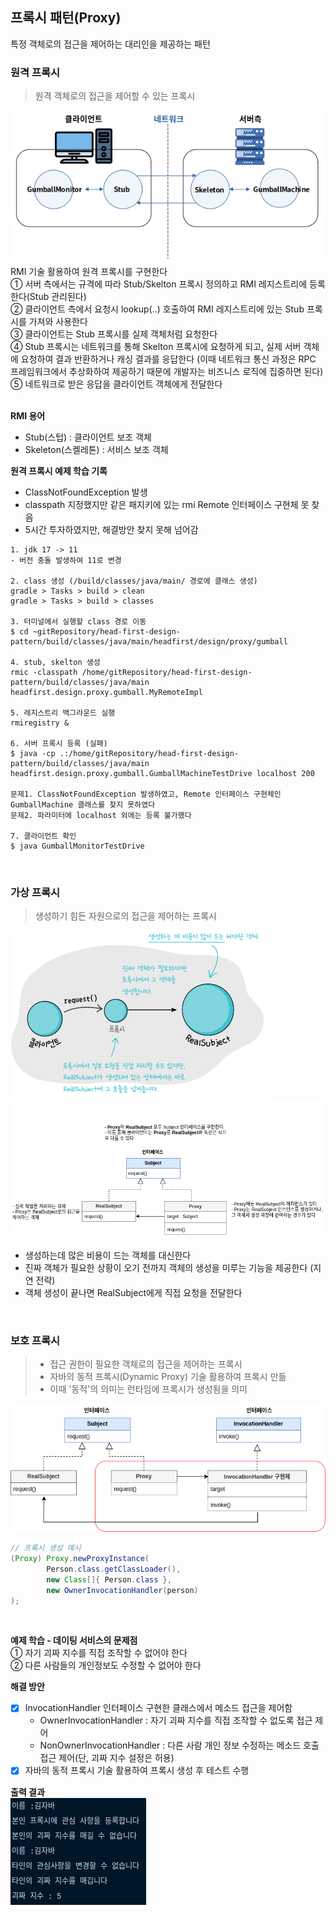 ## 프록시 패턴(Proxy)
특정 객체로의 접근을 제어하는 대리인을 제공하는 패턴

### 원격 프록시
> 원격 객체로의 접근을 제어할 수 있는 프록시

<img src="https://github.com/ljw1126/user-content/blob/master/head-first-design-pattern/proxy/%EC%9B%90%EA%B2%A9%ED%94%84%EB%A1%9D%EC%8B%9C.png?raw=true">
RMI 기술 활용하여 원격 프록시를 구현한다
<br/>
① 서버 측에서는 규격에 따라 Stub/Skelton 프록시 정의하고 RMI 레지스트리에 등록한다(Stub 관리된다)  
<br/> 
② 클라이언트 측에서 요청시 lookup(..) 호출하여 RMI 레지스트리에 있는 Stub 프록시를 가져와 사용한다
<br/>
③ 클라이언트는 Stub 프록시를 실제 객체처럼 요청한다
<br/>
④ Stub 프록시는 네트워크를 통해 Skelton 프록시에 요청하게 되고, 실제 서버 객체에 요청하여 결과 반환하거나 캐싱 결과를 응답한다 
(이때 네트워크 통신 과정은 RPC 프레임워크에서 추상화하여 제공하기 때문에 개발자는 비즈니스 로직에 집중하면 된다)
<br/>
⑤ 네트워크로 받은 응답을 클라이언트 객체에게 전달한다
<br/><br/>

**RMI 용어**
- Stub(스텁) : 클라이언트 보조 객체 
- Skeleton(스켈레톤) : 서비스 보조 객체

**원격 프록시 예제 학습 기록**
- ClassNotFoundException 발생 
- classpath 지정했지만 같은 패지키에 있는 rmi Remote 인터페이스 구현체 못 찾음
- 5시간 투자하였지만, 해결방안 찾지 못해 넘어감
```text
1. jdk 17 -> 11 
- 버전 충돌 발생하여 11로 변경

2. class 생성 (/build/classes/java/main/ 경로에 클래스 생성)
gradle > Tasks > build > clean
gradle > Tasks > build > classes 

3. 터미널에서 실행할 class 경로 이동
$ cd ~gitRepository/head-first-design-pattern/build/classes/java/main/headfirst/design/proxy/gumball

4. stub, skelton 생성
rmic -classpath /home/gitRepository/head-first-design-pattern/build/classes/java/main headfirst.design.proxy.gumball.MyRemoteImpl

5. 레지스트리 백그라운드 실행 
rmiregistry &

6. 서버 프록시 등록 (실패)
$ java -cp .:/home/gitRepository/head-first-design-pattern/build/classes/java/main headfirst.design.proxy.gumball.GumballMachineTestDrive localhost 200

문제1. ClassNotFoundException 발생하였고, Remote 인터페이스 구현체인 GumballMachine 클래스를 찾지 못하였다
문제2. 파라미터에 localhost 외에는 등록 불가했다

7. 클라이언트 확인 
$ java GumballMonitorTestDrive 
```

<br/>

### 가상 프록시
> 생성하기 힘든 자원으로의 접근을 제어하는 프록시

<img src="https://github.com/ljw1126/user-content/blob/master/head-first-design-pattern/proxy/%EA%B0%80%EC%83%81%ED%94%84%EB%A1%9D%EC%8B%9C.png?raw=true">
<img src="https://github.com/ljw1126/user-content/blob/master/head-first-design-pattern/proxy/%EA%B0%80%EC%83%81%ED%94%84%EB%A1%9D%EC%8B%9CUML.png?raw=true">

- 생성하는데 많은 비용이 드는 객체를 대신한다
- 진짜 객체가 필요한 상황이 오기 전까지 객체의 생성을 미루는 기능을 제공한다 (지연 전략)
- 객체 생성이 끝나면 RealSubject에게 직접 요청을 전달한다

<br/>

### 보호 프록시 
> - 접근 권한이 필요한 객체로의 접근을 제어하는 프록시
> - 자바의 동적 프록시(Dynamic Proxy) 기술 활용하여 프록시 만듦
> - 이때 '동적'의 의미는 런타임에 프록시가 생성됨을 의미 

<img src="https://github.com/ljw1126/user-content/blob/master/head-first-design-pattern/proxy/dynamicProxyUML.png?raw=true">


```java
// 프록시 생성 예시
(Proxy) Proxy.newProxyInstance(
        Person.class.getClassLoader(),
        new Class[]{ Person.class },
        new OwnerInvocationHandler(person)
);
```
<br/>


**예제 학습 - 데이팅 서비스의 문제점** <br/>
① 자기 괴짜 지수를 직접 조작할 수 없어야 한다 <br/> 
② 다른 사람들의 개인정보도 수정할 수 없어야 한다

**해결 방안** 
- [X] InvocationHandler 인터페이스 구현한 클래스에서 메소드 접근을 제어함 <br/>
    - OwnerInvocationHandler : 자기 괴짜 지수를 직접 조작할 수 없도록 접근 제어 
    - NonOwnerInvocationHandler : 다른 사람 개인 정보 수정하는 메소드 호출 접근 제어(단, 괴짜 지수 설정은 허용)
- [X] 자바의 동적 프록시 기술 활용하여 프록시 생성 후 테스트 수행

**출력 결과** 
<br/>
<img src="https://github.com/ljw1126/user-content/blob/master/head-first-design-pattern/proxy/dynamic-proxy.png?raw=true">

